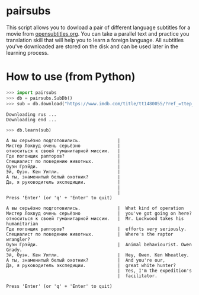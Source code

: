 # pairsubs
This script allows you to dowload a pair of different language subtitles for a movie from [opensubtitles.org](www.opensubtitles.org). You can take a parallel text and practice you translation skill that will help you to learn a foreign language.
All subtitles you've downloaded are stored on the disk and can be used later in the learning process.
# How to use (from Python)
```python
>>> import pairsubs
>>> db = pairsubs.SubDb()
>>> sub = db.download("https://www.imdb.com/title/tt1480055/?ref_=ttep_ep1","rus", "eng")
```
```
Downloading rus ...
Downloading end ...
```
```python
>>> db.learn(sub)
```
```
А вы серьёзно подготовились.              |
Мистер Локвуд очень серьёзно              |
относиться к своей гуманитарной миссии.   |
Где погонщик рапторов?                    |
Специалист по поведению животных.         |
Оуэн Грэйди.                              |
Эй, Оуэн. Кен Уитли.                      |
А ты, знаменитый белый охотник?           |
Да, я руководитель экспедиции.            |
                                          |
                                          |
Press 'Enter' (or 'q' + 'Enter' to quit)

А вы серьёзно подготовились.              |  What kind of operation
Мистер Локвуд очень серьёзно              |  you've got going on here?
относиться к своей гуманитарной миссии.   |  Mr. Lockwood takes his humanitarian
Где погонщик рапторов?                    |  efforts very seriously.
Специалист по поведению животных.         |  Where's the raptor wrangler?
Оуэн Грэйди.                              |  Animal behaviourist. Owen Grady.
Эй, Оуэн. Кен Уитли.                      |  Hey, Owen. Ken Wheatley.
А ты, знаменитый белый охотник?           |  And you're our,
Да, я руководитель экспедиции.            |  great white hunter?
                                          |  Yes, I'm the expedition's
                                          |  facilitator.

Press 'Enter' (or 'q' + 'Enter' to quit)
```



